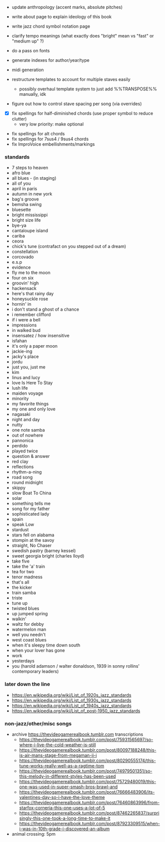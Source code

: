 - update anthropology (accent marks, absolute pitches)

- write about page to explain ideology of this book
- write jazz chord symbol notation page
- clarify tempo meanings (what exactly does "bright" mean vs "fast" or "medium up" ?)

- do a pass on fonts
- generate indexes for author/year/type
- midi generation
- restructure templates to account for multiple staves easily
  - possibly overhaul template system to just add %%TRANSPOSE%% manually, idk
- figure out how to control stave spacing per song (via overrides)

- [x] fix spellings for half-diminished chords (use proper symbol to reduce clutter)
  - very low priority: make optional
- fix spellings for alt chords
- fix spellings for 7sus4 / 9sus4 chords
- fix ImproVoice embellishments/markings

### standards
- 7 steps to heaven
- afro blue
- all blues - (in staging)
- all of you
- april in paris
- autumn in new york
- bag's groove
- bemsha swing
- bluesette
- bright mississippi
- bright size life
- bye-ya
- cantaloupe island
- cariba
- ceora
- chick's tune (contrafact on you stepped out of a dream)
- constellation
- corcovado
- e.s.p
- evidence
- fly me to the moon
- four on six
- groovin' high
- hackensack
- here's that rainy day
- honeysuckle rose
- hornin' in
- i don't stand a ghost of a chance
- i remember clifford
- if i were a bell
- impressions
- in walked bud
- insensatez / how insensitive
- isfahan
- it's only a paper moon
- jackie-ing
- jacky's place
- jordu
- just you, just me
- kim
- linus and lucy
- love Is Here To Stay
- lush life
- maiden voyage
- minority
- my favorite things
- my one and only love
- nagasaki
- night and day
- nutty
- one note samba
- out of nowhere
- pannonica
- perdido
- played twice
- question & answer
- red clay
- reflections
- rhythm-a-ning
- road song
- round midnight
- skippy
- slow Boat To China
- solar
- something tells me
- song for my father
- sophisticated lady
- spain
- speak Low
- stardust
- stars fell on alabama
- stompin at the savoy
- straight, No Chaser
- swedish pastry (barney kessel)
- sweet georgia bright (charles lloyd)
- take five
- take the 'a' train
- tea for two
- tenor madness
- that's all
- the kicker
- train samba
- triste
- tune up
- twisted blues
- up jumped spring
- walkin'
- waltz for debby
- watermelon man
- well you needn't
- west coast blues
- when it's sleepy time down south
- when your lover has gone
- work
- yesterdays
- you (harold adamson / walter donaldson, 1939 in sonny rollins' contemporary leaders)

### later down the line
* https://en.wikipedia.org/wiki/List_of_1920s_jazz_standards
* https://en.wikipedia.org/wiki/List_of_1930s_jazz_standards
* https://en.wikipedia.org/wiki/List_of_1940s_jazz_standards
* https://en.wikipedia.org/wiki/List_of_post-1950_jazz_standards

### non-jazz/other/misc songs
- archive https://thevideogamerealbook.tumblr.com transcriptions
  - https://thevideogamerealbook.tumblr.com/post/75931565697/so-where-i-live-the-cold-weather-is-still
  - https://thevideogamerealbook.tumblr.com/post/80097188248/this-is-air-mans-stage-from-megaman-ii-i
  - https://thevideogamerealbook.tumblr.com/post/80290555174/this-tune-works-really-well-as-a-ragtime-tom
  - https://thevideogamerealbook.tumblr.com/post/74979501351/so-this-melody-in-different-styles-has-been-used
  - https://thevideogamerealbook.tumblr.com/post/75729480019/this-one-was-used-in-super-smash-bros-brawl-and
  - https://thevideogamerealbook.tumblr.com/post/76666483906/its-valentines-day-so-i-have-the-love-theme
  - https://thevideogamerealbook.tumblr.com/post/76460863996/from-starfox-corneria-this-one-uses-a-lot-of-5
  - https://thevideogamerealbook.tumblr.com/post/87462265837/surprisingly-this-one-took-a-long-time-to-make-it
  - https://thevideogamerealbook.tumblr.com/post/87923309515/when-i-was-in-10th-grade-i-discovered-an-album
- animal crossing: 5pm
